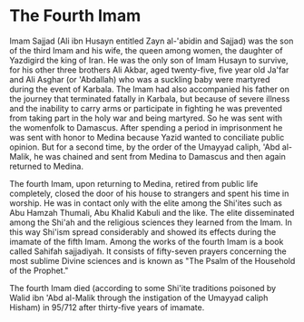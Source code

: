 The Fourth Imam
===============

Imam Sajjad (Ali ibn Husayn entitled Zayn al-'abidin and Sajjad) was
the son of the third Imam and his wife, the queen among women, the
daughter of Yazdigird the king of Iran. He was the only son of Imam
Husayn to survive, for his other three brothers Ali Akbar, aged
twenty-five, five year old Ja'far and Ali Asghar (or 'Abdallah) who was
a suckling baby were martyred during the event of Karbala. The Imam had
also accompanied his father on the journey that terminated fatally in
Karbala, but because of severe illness and the inability to carry arms
or participate in fighting he was prevented from taking part in the holy
war and being martyred. So he was sent with the womenfolk to Damascus.
After spending a period in imprisonment he was sent with honor to Medina
because Yazid wanted to conciliate public opinion. But for a second
time, by the order of the Umayyad caliph, 'Abd al-Malik, he was chained
and sent from Medina to Damascus and then again returned to Medina.

The fourth Imam, upon returning to Medina, retired from public life
completely, closed the door of his house to strangers and spent his time
in worship. He was in contact only with the elite among the Shi'ites
such as Abu Hamzah Thumali, Abu Khalid Kabuli and the like. The elite
disseminated among the Shi'ah and the religious sciences they learned
from the Imam. In this way Shi'ism spread considerably and showed its
effects during the imamate of the fifth Imam. Among the works of the
fourth Imam is a book called Sahifah sajjadiyah. It consists of
fifty-seven prayers concerning the most sublime Divine sciences and is
known as "The Psalm of the Household of the Prophet."

The fourth Imam died (according to some Shi'ite traditions poisoned by
Walid ibn 'Abd al-Malik through the instigation of the Umayyad caliph
Hisham) in 95/712 after thirty-five years of imamate.



